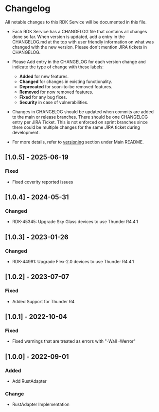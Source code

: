 # Changelog

All notable changes to this RDK Service will be documented in this file.

* Each RDK Service has a CHANGELOG file that contains all changes done so far. When version is updated, add a entry in the CHANGELOG.md at the top with user friendly information on what was changed with the new version. Please don't mention JIRA tickets in CHANGELOG. 

* Please Add entry in the CHANGELOG for each version change and indicate the type of change with these labels:
    * **Added** for new features.
    * **Changed** for changes in existing functionality.
    * **Deprecated** for soon-to-be removed features.
    * **Removed** for now removed features.
    * **Fixed** for any bug fixes.
    * **Security** in case of vulnerabilities.

* Changes in CHANGELOG should be updated when commits are added to the main or release branches. There should be one CHANGELOG entry per JIRA Ticket. This is not enforced on sprint branches since there could be multiple changes for the same JIRA ticket during development. 

* For more details, refer to [versioning](https://github.com/rdkcentral/rdkservices#versioning) section under Main README.

## [1.0.5] - 2025-06-19
### Fixed
- Fixed coverity reported issues

## [1.0.4] - 2024-05-31
### Changed
- RDK-45345: Upgrade Sky Glass devices to use Thunder R4.4.1

## [1.0.3] - 2023-01-26
### Changed
- RDK-44991: Upgrade Flex-2.0 devices to use Thunder R4.4.1

## [1.0.2] - 2023-07-07
### Fixed
- Added Support for Thunder R4

## [1.0.1] - 2022-10-04
### Fixed
- Fixed warnings that are treated as errors with "-Wall -Werror"

## [1.0.0] - 2022-09-01
### Added
- Add RustAdapter

### Change
- RustAdapter Implementation

